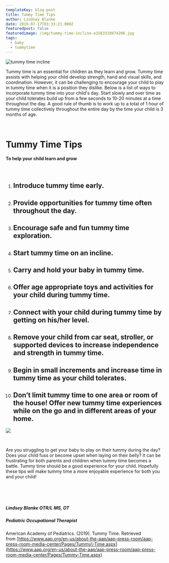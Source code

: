 ```yaml
---
templateKey: blog-post
title: Tummy Time Tips
author: Lindsey Blanke
date: 2019-07-17T03:33:21.000Z
featuredpost: false
featuredimage: /img/tummy-time-incline-e1563319874206.jpg
tags: 
  - baby
  - tummytime
---
```

![tummy time incline](/img/tummy-time-incline-e1563319874206.jpg)

Tummy time is an essential for children as they learn and grow. Tummy time assists with helping your child develop strength, hand and visual skills, and coordination. However, it can be challenging to encourage your child to play in tummy time when it is a position they dislike. Below is a list of ways to incorporate tummy time into your child's day. Start slowly and over time as your child tolerates build up from a few seconds to 10-20 minutes at a time throughout the day. A good rule of thumb is to work up to a total of 1 hour of tummy time collectively throughout the entire day by the time your child is 3 months of age.

 

# **Tummy Time Tips**

#### **To help your child learn and grow**

 

1. ## **Introduce tummy time early.**
    
2. ## **Provide opportunities for tummy time often throughout the day.**
    
3. ## **Encourage safe and fun tummy time exploration.**
    
4. ## **Start tummy time on an incline.**
    
5. ## **Carry and hold your baby in tummy time.**
    
6. ## **Offer age appropriate toys and activities for your child during tummy time.**
    
7. ## **Connect with your child during tummy time by getting on his/her level.**
    
8. ## **Remove your child from car seat, stroller, or supported devices to increase independence and strength in tummy time.**
    
9. ## **Begin in small increments and increase time in tummy time as your child tolerates.**
    
10. ## **Don’t limit tummy time to one area or room of the house! Offer new tummy time experiences while on the go and in different areas of your home.**
    

[![](images/Tummy-time-chest-225x300.jpg)](https://peekabootherapy.com/blog/2019/07/17/tummy-time-tips/tummy-time-chest/)

 

Are you struggling to get your baby to play on their tummy during the day? Does your child fuss or become upset when laying on their belly? It can be frustrating for both parents and children when tummy time becomes a battle. Tummy time should be a good experience for your child. Hopefully these tips will make tummy time a more enjoyable experience for both you and your child!

 

 

##### Lindsey Blanke OTR/L MS, OT

##### Pediatric Occupational Therapist

American Academy of Pediatrics. (2019). Tummy Time. Retrieved from [https://www.aap.org/en-us/about-the-aap/aap-press-room/aap-press-room-media-center/Pages/Tummy\-Time.aspx](https://www.aap.org/en-us/about-the-aap/aap-press-room/aap-press-room-media-center/Pages/Tummy-Time.aspx)
